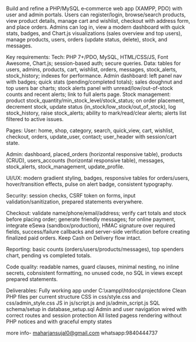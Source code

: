 Build and refine a PHP/MySQL e‑commerce web app (XAMPP, PDO) with user and admin portals. Users can register/login, browse/search products, view product details, manage cart and wishlist, checkout with address form, and place orders. Admins can log in, view a modern dashboard with quick stats, badges, and Chart.js visualizations (sales overview and top users), manage products, users, orders (update status, delete), stock, and messages.

Key requirements:
Tech: PHP 7+/PDO, MySQL, HTML/CSS/JS, Font Awesome, Chart.js; session-based auth; secure queries.
Data: tables for users, admins, products, cart, wishlist, orders, messages, stock_alerts, stock_history; indexes for performance.
Admin dashboard: left panel nav with badges; quick stats (pending/completed totals); sales doughnut and top users bar charts; stock alerts panel with unread/low/out-of-stock counts and recent alerts; link to full alerts page.
Stock management: product stock_quantity/min_stock_level/stock_status; on order placement, decrement stock, update status (in_stock/low_stock/out_of_stock), log stock_history, raise stock_alerts; ability to mark/read/clear alerts; alerts list filtered to active issues.

Pages:
User: home, shop, category, search, quick_view, cart, wishlist, checkout, orders, update_user, contact; user_header with session/cart state.

Admin: dashboard, placed_orders (horizontal responsive table), products (CRUD), users_accounts (horizontal responsive table), messages, stock_alerts, stock_management, update_profile.

UI/UX: modern gradient styling, badges, responsive tables for orders/users, hover/transition effects, pulse on alert badge, consistent typography.

Security: session checks, CSRF token on forms, input validation/sanitization, prepared statements everywhere.

Checkout: validate name/phone/email/address; verify cart totals and stock before placing order; generate friendly messages; for online payment, integrate eSewa (sandbox/production), HMAC signature over required fields, success/failure callbacks and server-side verification before creating finalized paid orders. Keep Cash on Delivery flow intact.

Reporting: basic counts (orders/users/products/messages), top spenders chart, pending vs completed totals.

Code quality: readable names, guard clauses, minimal nesting, no inline secrets, cobnsistent formatting, no unused code, no SQL in views except prepared statements.

Deliverables:
Fully working app under C:\xampp\htdocs\projectdone
Clean PHP files per current structure
CSS in css/style.css and css/admin_style.css
JS in js/script.js and js/admin_script.js
SQL schema/setup in database_setup.sql
Admin and user navigation wired with correct routes and session protection
All listed pagess rendering without PHP notices and with graceful empty states


more info- maharjansujal0@gmail.com
whatsapp:9840444737
